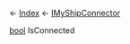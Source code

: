 ← [Index](Api-Index) ← [IMyShipConnector](Sandbox.ModAPI.Ingame.IMyShipConnector)

[bool](System.Boolean) IsConnected

